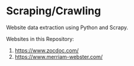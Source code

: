 # Scraping/Crawling
Website data extraction using Python and Scrapy.

Websites in this Repository: 
1) https://www.zocdoc.com/
2) https://www.merriam-webster.com/
